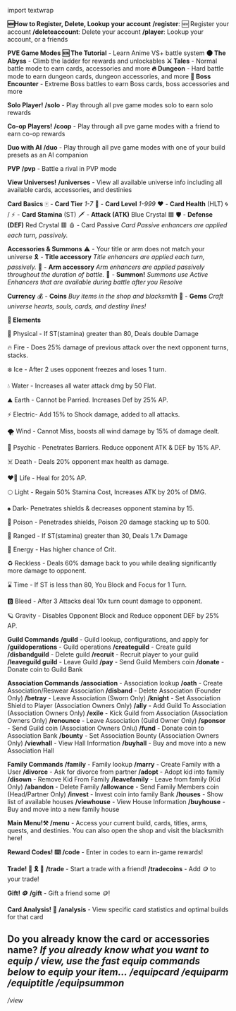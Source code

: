 import textwrap


**🆕How to Register, Delete, Lookup your account**
**/register**: 🆕 Register your account
**/deleteaccount**: Delete your account
**/player**: Lookup your account, or a friends


**PVE Game Modes**
**🆘 The Tutorial** - Learn Anime VS+ battle system
**🌑 The Abyss** - Climb the ladder for rewards and unlockables
**⚔️ Tales** - Normal battle mode to earn cards, accessories and more
**🔥 Dungeon** - Hard battle mode to earn dungeon cards, dungeon accessories, and more
**👹 Boss Encounter** - Extreme Boss battles to earn Boss cards, boss accessories and more

**Solo Player!**
**/solo** - Play through all pve game modes solo to earn solo rewards

**Co-op Players!**
**/coop** - Play through all pve game modes with a friend to earn co-op rewards

**Duo with AI**
**/duo** - Play through all pve game modes with one of your build presets as an AI companion

**PVP**
**/pvp** - Battle a rival in PVP mode


**View Universes!**
**/universes** - View all available universe info including all available cards, accessories, and destinies

**Card Basics**
🀄 - **Card Tier** *1-7*
🔱 - **Card Level** *1-999*
❤️ - **Card Health** (HLT)
🌀 / ⚡ - **Card Stamina** (ST)
🗡️ - **Attack (ATK)** Blue Crystal 🟦
🛡️ - **Defense (DEF)** Red Crystal 🟥
🩸 - Card Passive *Card Passive enhancers are applied each turn, passively.*

**Accessories & Summons**
⚠️ - Your title or arm does not match your universe
🎗️ - **Title accessory**  *Title enhancers are applied each turn, passively.*
🦾 - **Arm accessory** *Arm enhancers are applied passively throughout the duration of battle.*
🧬 - **Summon!** *Summons use Active Enhancers that are available during battle after you Resolve*

**Currency**
💰 - **Coins** *Buy items in the shop and blacksmith*
💎 - **Gems** *Craft universe hearts, souls, cards, and destiny lines!*


**🔅 Elements**    

👊 Physical - If ST(stamina) greater than 80, Deals double Damage 

🔥 Fire - Does 25% damage of previous attack over the next opponent turns, stacks.

❄️ Ice - After 2 uses opponent freezes and loses 1 turn.

💧 Water - Increases all water attack dmg by 50 Flat.

⛰️ Earth - Cannot be Parried. Increases Def by 25% AP.

⚡️ Electric- Add 15% to Shock damage, added to all attacks.

🌪️ Wind - Cannot Miss, boosts all wind damage by 15% of damage dealt.

🔮 Psychic - Penetrates Barriers. Reduce opponent ATK & DEF by 15% AP.

☠️ Death - Deals 20% opponent max health as damage.

❤️‍🔥 Life - Heal for 20% AP.

🌕 Light - Regain 50% Stamina Cost, Increases ATK by 20% of DMG.

♠️ Dark- Penetrates shields & decreases opponent stamina by 15.

🧪 Poison - Penetrades shields, Poison 20 damage stacking up to 500.

🏹 Ranged - If ST(stamina) greater than 30, Deals 1.7x Damage 

💙 Energy - Has higher chance of Crit.

♻️ Reckless - Deals 60% damage back to you while dealing significantly more damage to opponent.

⌛ Time - If ST is less than 80, You Block and Focus for 1 Turn. 

🅱️ Bleed - After 3 Attacks deal 10x turn count damage to opponent.

🪐 Gravity - Disables Opponent Block and Reduce opponent DEF by 25% AP.

**Guild Commands**
**/guild** - Guild lookup, configurations, and apply for
**/guildoperations** - Guild operations
**/createguild** - Create guild 
**/disbandguild** - Delete guild
**/recruit** - Recruit player to your guild
**/leaveguild guild** - Leave Guild
**/pay** - Send Guild Members coin
**/donate** - Donate coin to Guild Bank


**Association Commands**
**/association** - Association lookup
**/oath** - Create Association/Reswear Association
**/disband** - Delete Association (Founder Only)
**/betray** - Leave Association (Sworn Only)
**/knight** - Set Association Shield to Player (Association Owners Only)
**/ally** - Add Guild To Association (Association Owners Only)
**/exile** - Kick Guild from Association (Association Owners Only)
**/renounce** - Leave Association (Guild Owner Only)
**/sponsor** - Send Guild coin (Association Owners Onlu)
**/fund** - Donate coin to Association Bank
**/bounty** - Set Association Bounty (Association Owners Only)
**/viewhall** - View Hall Information
**/buyhall** - Buy and move into a new Association Hall


**Family Commands**
**/family** - Family lookup
**/marry** - Create Family with a User
**/divorce** - Ask for divorce from partner
**/adopt** - Adopt kid into family
**/disown** - Remove Kid From Family
**/leavefamily** - Leave from family (Kid Only)
**/abandon** - Delete Family
**/allowance** - Send Family Members coin (Head/Partner Only)
**/invest** - Invest coin into family Bank
**/houses** - Show list of available houses
**/viewhouse** - View House Information
**/buyhouse** - Buy and move into a new family house


**Main Menu!⚒️**
**/menu** - Access your current build, cards, titles, arms, quests, and destinies. You can also open the shop and visit the blacksmith here!

**Reward Codes! ⌨️**
**/code** - Enter in codes to earn in-game rewards!

**Trade! 🎴 🎗️ 🦾**
**/trade** - Start a trade with a friend!
**/tradecoins** - Add 🪙 to your trade!

**Gift! 🪙**
**/gift** - Gift a friend some 🪙!

**Card Analysis! 🎴**
**/analysis** - View specific card statistics and optimal builds for that card

**Do you already know the card or accessories name?**
*If you already know what you want to equip / view, use the fast equip commands below to equip your item...*
*/equipcard*
*/equiparm*
*/equiptitle*
*/equipsummon*
------------------
*/view*

